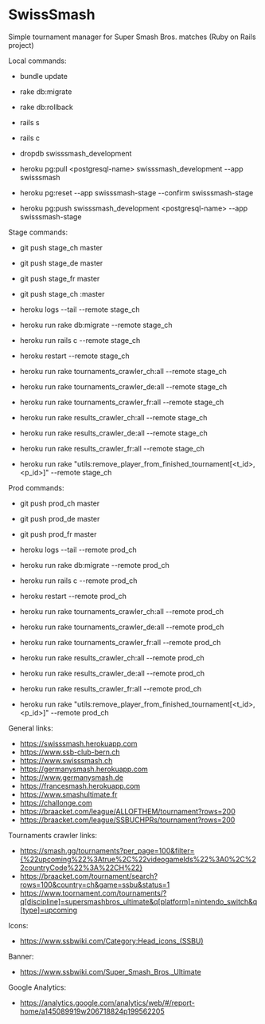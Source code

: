 # SwissSmash
Simple tournament manager for Super Smash Bros. matches (Ruby on Rails project)

Local commands:
- bundle update
- rake db:migrate
- rake db:rollback
- rails s
- rails c

- dropdb swisssmash_development
- heroku pg:pull \<postgresql-name\> swisssmash_development --app swisssmash

- heroku pg:reset --app swisssmash-stage --confirm swisssmash-stage
- heroku pg:push swisssmash_development \<postgresql-name\> --app swisssmash-stage

Stage commands:
- git push stage_ch master
- git push stage_de master
- git push stage_fr master
- git push stage_ch <branch>:master
- heroku logs --tail --remote stage_ch
- heroku run rake db:migrate --remote stage_ch
- heroku run rails c --remote stage_ch
- heroku restart --remote stage_ch

- heroku run rake tournaments_crawler_ch:all --remote stage_ch
- heroku run rake tournaments_crawler_de:all --remote stage_ch
- heroku run rake tournaments_crawler_fr:all --remote stage_ch
- heroku run rake results_crawler_ch:all --remote stage_ch
- heroku run rake results_crawler_de:all --remote stage_ch
- heroku run rake results_crawler_fr:all --remote stage_ch
- heroku run rake "utils:remove_player_from_finished_tournament[<t_id>,<p_id>]" --remote stage_ch

Prod commands:
- git push prod_ch master
- git push prod_de master
- git push prod_fr master
- heroku logs --tail --remote prod_ch
- heroku run rake db:migrate --remote prod_ch
- heroku run rails c --remote prod_ch
- heroku restart --remote prod_ch

- heroku run rake tournaments_crawler_ch:all --remote prod_ch
- heroku run rake tournaments_crawler_de:all --remote prod_ch
- heroku run rake tournaments_crawler_fr:all --remote prod_ch
- heroku run rake results_crawler_ch:all --remote prod_ch
- heroku run rake results_crawler_de:all --remote prod_ch
- heroku run rake results_crawler_fr:all --remote prod_ch
- heroku run rake "utils:remove_player_from_finished_tournament[<t_id>,<p_id>]" --remote prod_ch

General links:
- https://swisssmash.herokuapp.com
- https://www.ssb-club-bern.ch
- https://www.swisssmash.ch
- https://germanysmash.herokuapp.com
- https://www.germanysmash.de
- https://francesmash.herokuapp.com
- https://www.smashultimate.fr
- https://challonge.com
- https://braacket.com/league/ALLOFTHEM/tournament?rows=200
- https://braacket.com/league/SSBUCHPRs/tournament?rows=200

Tournaments crawler links:
- https://smash.gg/tournaments?per_page=100&filter={%22upcoming%22%3Atrue%2C%22videogameIds%22%3A0%2C%22countryCode%22%3A%22CH%22}
- https://braacket.com/tournament/search?rows=100&country=ch&game=ssbu&status=1
- https://www.toornament.com/tournaments/?q[discipline]=supersmashbros_ultimate&q[platform]=nintendo_switch&q[type]=upcoming

Icons:
- https://www.ssbwiki.com/Category:Head_icons_(SSBU)

Banner:
- https://www.ssbwiki.com/Super_Smash_Bros._Ultimate

Google Analytics:
- https://analytics.google.com/analytics/web/#/report-home/a145089919w206718824p199562205
